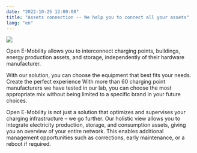 ```yaml
---
date: "2022-10-25 12:00:00"
title: "Assets connection -- We help you to connect all your assets"
lang: "en"
---
```


![](/img/mock-up-application_smart-charging02-800x667.png)

Open E-Mobility allows you to interconnect charging points, buildings, energy production assets, and storage, independently of their hardware manufacturer.

With our solution, you can choose the equipment that best fits your needs.
Create the perfect experience
With more than 60 charging point manufacturers we have tested in our lab, you can choose the most appropriate mix without being limited to a specific brand in your future choices.

Open E-Mobility is not just a solution that optimizes and supervises your charging infrastructure – we go further. Our holistic view allows you to integrate electricity production, storage, and consumption assets, giving you an overview of your entire network. This enables additional management opportunities such as corrections, early maintenance, or a reboot if required.

